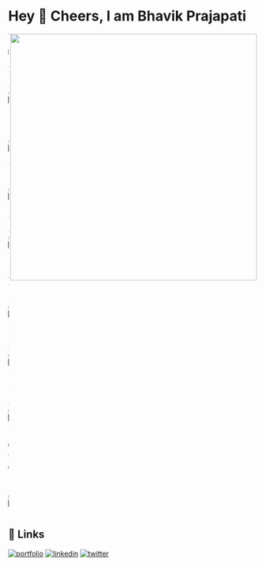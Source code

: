 <h1>Hey 🍻 Cheers, I am Bhavik Prajapati</h1>
<img align='right' style="object-fit:contain" src="https://i2.wp.com/allhtaccess.info/wp-content/uploads/2018/03/programming.gif?fit=1281%2C716&ssl=1" width="500" height="500" >

---

```text

💬 Languages: 
JavaScript               6 hrs 40 mins       █████████░░░░░░░░░░░░░░░░   39.01% 
Python                   2 hrs 57 mins       ████░░░░░░░░░░░░░░░░░░░░░   17.28% 
Java                     2 hrs 28 mins       ███░░░░░░░░░░░░░░░░░░░░░░   14.49% 
C#                       6 hrs 40 mins       █████████░░░░░░░░░░░░░░░░   39.01% 

🔥 Editors: 
Vscode                   9 hrs 32 mins       ██████████████░░░░░░░░░░░   55.81% 
PyCharm                  5 hrs 4 mins        ███████░░░░░░░░░░░░░░░░░░   29.71% 
IntelliJ IDEA            5 hrs 4 mins        ███████░░░░░░░░░░░░░░░░░░   29.71% 


💻 Operating Systems: 
Windows                  17 hrs 5 mins       █████████████████████████   100.0%

```
<!--END_SECTION:waka-->


## 🔗 Links
[![portfolio](https://img.shields.io/badge/my_portfolio-000?style=for-the-badge&logo=ko-fi&logoColor=white)](https://rahul429-wq.github.io/Bhavik-Prajapati/)
[![linkedin](https://img.shields.io/badge/linkedin-0A66C2?style=for-the-badge&logo=linkedin&logoColor=white)](https://www.linkedin.com/in/bhavik-prajapati-67b458163/)
[![twitter](https://img.shields.io/badge/twitter-1DA1F2?style=for-the-badge&logo=twitter&logoColor=white)](https://twitter.com/Bhavikp46526281)
